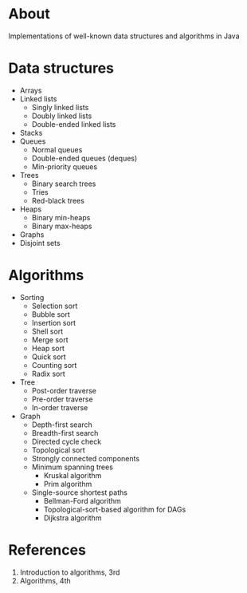 # About

Implementations of well-known data structures and algorithms in Java

# Data structures

- Arrays
- Linked lists
    - Singly linked lists
    - Doubly linked lists
    - Double-ended linked lists
- Stacks
- Queues
    - Normal queues
    - Double-ended queues (deques)
    - Min-priority queues
- Trees
    - Binary search trees
    - Tries
    - Red-black trees
- Heaps
    - Binary min-heaps
    - Binary max-heaps
- Graphs
- Disjoint sets

# Algorithms

- Sorting
    - Selection sort
    - Bubble sort
    - Insertion sort
    - Shell sort
    - Merge sort
    - Heap sort
    - Quick sort
    - Counting sort
    - Radix sort
- Tree
    - Post-order traverse
    - Pre-order traverse
    - In-order traverse    
- Graph
    - Depth-first search
    - Breadth-first search
    - Directed cycle check
    - Topological sort
    - Strongly connected components
    - Minimum spanning trees
        - Kruskal algorithm
        - Prim algorithm
    - Single-source shortest paths
        - Bellman-Ford algorithm
        - Topological-sort-based algorithm for DAGs
        - Dijkstra algorithm

# References

1. Introduction to algorithms, 3rd
2. Algorithms, 4th
